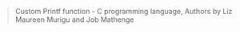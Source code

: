> Custom Printf function - C programming language, 
> Authors by Liz Maureen Murigu and Job Mathenge
